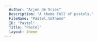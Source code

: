 ```yaml
---
  Author: "Arjen de Vries"
  Description: "A theme full of pastels."
  FileName: "Pastel.tmTheme"
  ID: "Pastel"
  Title: "Pastel"
  layout: theme
---
```

  